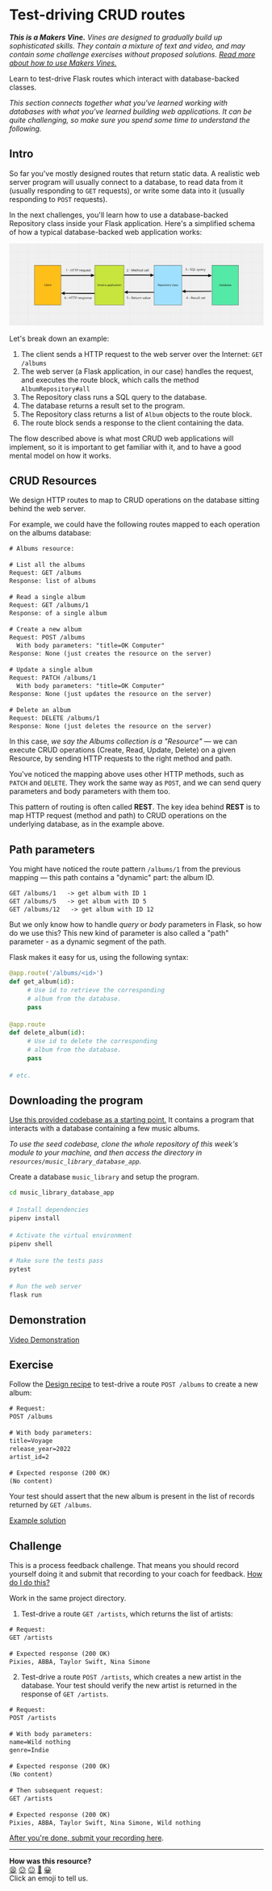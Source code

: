 # Test-driving CRUD routes

_**This is a Makers Vine.** Vines are designed to gradually build up sophisticated skills. They contain a mixture of text and video, and may contain some challenge exercises without proposed solutions. [Read more about how to use Makers
Vines.](https://github.com/makersacademy/course/blob/main/labels/vines.md)_

Learn to test-drive Flask routes which interact with database-backed classes.

<!-- OMITTED -->

_This section connects together what you've learned working with databases with what you've learned building web applications. It can be quite challenging, so make sure you spend some time to understand the following._

## Intro

So far you've mostly designed routes that return static data. A realistic web server program will usually connect to a database, to read data from it (usually responding to `GET` requests), or write some data into it (usually responding to `POST` requests).

In the next challenges, you'll learn how to use a database-backed Repository class inside your Flask application. Here's a simplified schema of how a typical database-backed web application works:

![](../resources/http-database-flow.png)

Let's break down an example:
1. The client sends a HTTP request to the web server over the Internet: `GET /albums`
2. The web server (a Flask application, in our case) handles the request, and executes the route block, which calls the method `AlbumRepository#all`
3. The Repository class runs a SQL query to the database.
4. The database returns a result set to the program.
5. The Repository class returns a list of `Album` objects to the route block.
6. The route block sends a response to the client containing the data.

The flow described above is what most CRUD web applications will implement, so it is important to get familiar with it, and to have a good mental model on how it works.

## CRUD Resources

We design HTTP routes to map to CRUD operations on the database sitting behind the web server.

For example, we could have the following routes mapped to each operation on the albums database:

```
# Albums resource:

# List all the albums
Request: GET /albums
Response: list of albums

# Read a single album
Request: GET /albums/1
Response: of a single album

# Create a new album
Request: POST /albums
  With body parameters: "title=OK Computer"
Response: None (just creates the resource on the server)

# Update a single album
Request: PATCH /albums/1
  With body parameters: "title=OK Computer"
Response: None (just updates the resource on the server)

# Delete an album
Request: DELETE /albums/1
Response: None (just deletes the resource on the server)
```

In this case, _we say the Albums collection is a "Resource"_ —  we can execute CRUD operations (Create, Read, Update, Delete) on a given Resource, by sending HTTP requests to the right method and path.

You've noticed the mapping above uses other HTTP methods, such as `PATCH` and `DELETE`. They work the same way as `POST`, and we can send query parameters and body parameters with them too.

This pattern of routing is often called **REST**. The key idea behind **REST** is to map HTTP request (method and path) to CRUD operations on the underlying database, as in the example above.

## Path parameters

You might have noticed the route pattern `/albums/1` from the previous mapping — this path contains a "dynamic" part: the album ID.

```
GET /albums/1   -> get album with ID 1
GET /albums/5   -> get album with ID 5
GET /albums/12   -> get album with ID 12
```

But we only know how to handle _query_ or _body_ parameters in Flask, so how do we use this? This new kind of parameter is also called a "path" parameter - as a dynamic segment of the path.

Flask makes it easy for us, using the following syntax:

```python
@app.route('/albums/<id>')
def get_album(id):
     # Use id to retrieve the corresponding
     # album from the database.
     pass

@app.route
def delete_album(id):
     # Use id to delete the corresponding
     # album from the database.
     pass

# etc.
```

## Downloading the program

[Use this provided codebase as a starting point.](../resources/music_library_database_app/) It contains a program that interacts with a database containing a few music albums.

_To use the seed codebase, clone the whole repository of this week's module to your machine, and then access the directory in `resources/music_library_database_app`._

Create a database `music_library` and setup the program.

```bash
cd music_library_database_app

# Install dependencies
pipenv install

# Activate the virtual environment
pipenv shell

# Make sure the tests pass
pytest

# Run the web server
flask run
```

## Demonstration

[Video Demonstration](https://www.youtube.com/watch?v=WD5aURdrDN4) <!-- OMITTED -->

## Exercise

Follow the [Design recipe](../resources/flask_route_design_recipe_template.md) to test-drive a route `POST /albums` to create a new album:

```
# Request:
POST /albums

# With body parameters:
title=Voyage
release_year=2022
artist_id=2

# Expected response (200 OK)
(No content)
```

Your test should assert that the new album is present in the list of records returned by `GET /albums`.

[Example solution](https://www.youtube.com/watch?v=WD5aURdrDN4&t=1135s)

## Challenge

This is a process feedback challenge. That means you should record yourself doing it and
submit that recording to your coach for feedback. [How do I do
this?](https://github.com/makersacademy/golden-square-in-python/blob/main/pills/process_feedback_challenges.md)

Work in the same project directory.

1. Test-drive a route `GET /artists`, which returns the list of artists:
```
# Request:
GET /artists

# Expected response (200 OK)
Pixies, ABBA, Taylor Swift, Nina Simone
```

2. Test-drive a route `POST /artists`, which creates a new artist in the database. Your test should verify the new artist is returned in the response of `GET /artists`.

```
# Request:
POST /artists

# With body parameters:
name=Wild nothing
genre=Indie

# Expected response (200 OK)
(No content)

# Then subsequent request:
GET /artists

# Expected response (200 OK)
Pixies, ABBA, Taylor Swift, Nina Simone, Wild nothing
```

[After you're done, submit your recording here](https://airtable.com/shrNFgNkPWr3d63Db?prefill_Item=web_as02).


<!-- BEGIN GENERATED SECTION DO NOT EDIT -->

---

**How was this resource?**  
[😫](https://airtable.com/shrUJ3t7KLMqVRFKR?prefill_Repository=makersacademy%2Fweb-applications-in-python&prefill_File=challenges%2F04_test_driving_route_with_database.md&prefill_Sentiment=😫) [😕](https://airtable.com/shrUJ3t7KLMqVRFKR?prefill_Repository=makersacademy%2Fweb-applications-in-python&prefill_File=challenges%2F04_test_driving_route_with_database.md&prefill_Sentiment=😕) [😐](https://airtable.com/shrUJ3t7KLMqVRFKR?prefill_Repository=makersacademy%2Fweb-applications-in-python&prefill_File=challenges%2F04_test_driving_route_with_database.md&prefill_Sentiment=😐) [🙂](https://airtable.com/shrUJ3t7KLMqVRFKR?prefill_Repository=makersacademy%2Fweb-applications-in-python&prefill_File=challenges%2F04_test_driving_route_with_database.md&prefill_Sentiment=🙂) [😀](https://airtable.com/shrUJ3t7KLMqVRFKR?prefill_Repository=makersacademy%2Fweb-applications-in-python&prefill_File=challenges%2F04_test_driving_route_with_database.md&prefill_Sentiment=😀)  
Click an emoji to tell us.

<!-- END GENERATED SECTION DO NOT EDIT -->
